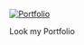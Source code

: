 
[![Portfolio](https://img.shields.io/website?up_message=Portfolio&url=https://abdelilah-elaziri.github.io/portfolio-abdelilah-elaziri)](https://abdelilah-elaziri.github.io/portfolio-abdelilah-elaziri/)

Look my Portfolio 